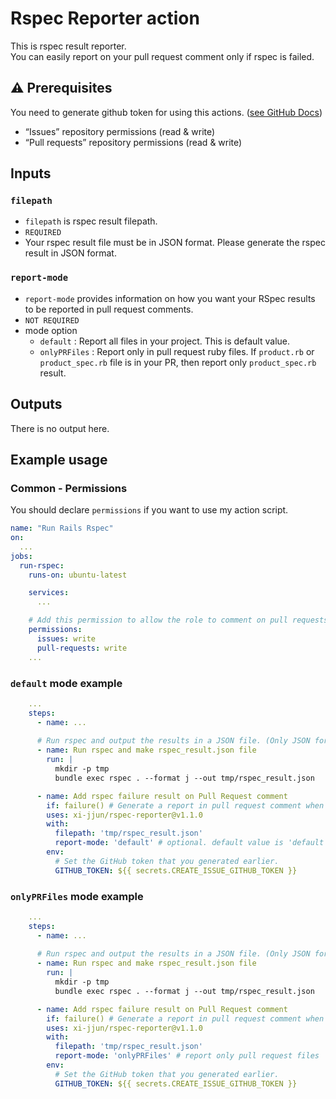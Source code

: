 # Rspec Reporter action
This is rspec result reporter.<br>
You can easily report on your pull request comment only if rspec is failed.<br>

## ⚠︎ Prerequisites
You need to generate github token for using this actions. ([see GitHub Docs](https://docs.github.com/en/rest/issues/comments?apiVersion=2022-11-28#create-an-issue-comment))<br>
- “Issues” repository permissions (read & write)
- “Pull requests” repository permissions (read & write)

## Inputs
### `filepath`
- `filepath` is rspec result filepath.
- `REQUIRED`
- Your rspec result file must be in JSON format. Please generate the rspec result in JSON format.

### `report-mode`
- `report-mode` provides information on how you want your RSpec results to be reported in pull request comments.
- `NOT REQUIRED`
- mode option
  - `default` : Report all files in your project. This is default value.
  - `onlyPRFiles` : Report only in pull request ruby files. If `product.rb` or `product_spec.rb` file is in your PR, then report only `product_spec.rb` result.

## Outputs
There is no output here.<br>

## Example usage
### Common - Permissions
You should declare `permissions` if you want to use my action script.
```yaml
name: "Run Rails Rspec"
on:
  ...
jobs:
  run-rspec:
    runs-on: ubuntu-latest

    services:
      ...

    # Add this permission to allow the role to comment on pull requests.
    permissions:
      issues: write
      pull-requests: write
    ...
```

### `default` mode example
```yaml
    ...
    steps:
      - name: ...
      
      # Run rspec and output the results in a JSON file. (Only JSON format is valid)
      - name: Run rspec and make rspec_result.json file
        run: |
          mkdir -p tmp
          bundle exec rspec . --format j --out tmp/rspec_result.json

      - name: Add rspec failure result on Pull Request comment
        if: failure() # Generate a report in pull request comment when rspec is failed.
        uses: xi-jjun/rspec-reporter@v1.1.0
        with:
          filepath: 'tmp/rspec_result.json'
          report-mode: 'default' # optional. default value is 'default'.
        env:
          # Set the GitHub token that you generated earlier.
          GITHUB_TOKEN: ${{ secrets.CREATE_ISSUE_GITHUB_TOKEN }} 
```

### `onlyPRFiles` mode example
```yaml
    ...
    steps:
      - name: ...
      
      # Run rspec and output the results in a JSON file. (Only JSON format is valid)
      - name: Run rspec and make rspec_result.json file
        run: |
          mkdir -p tmp
          bundle exec rspec . --format j --out tmp/rspec_result.json

      - name: Add rspec failure result on Pull Request comment
        if: failure() # Generate a report in pull request comment when rspec is failed.
        uses: xi-jjun/rspec-reporter@v1.1.0
        with:
          filepath: 'tmp/rspec_result.json'
          report-mode: 'onlyPRFiles' # report only pull request files
        env:
          # Set the GitHub token that you generated earlier.
          GITHUB_TOKEN: ${{ secrets.CREATE_ISSUE_GITHUB_TOKEN }} 
```
